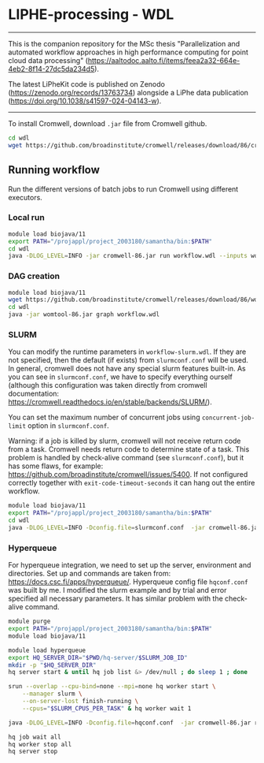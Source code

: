 # LIPHE-processing - WDL

---

This is the companion repository for the MSc thesis "Parallelization and automated workflow approaches in high performance computing for point cloud data processing" (https://aaltodoc.aalto.fi/items/feea2a32-664e-4eb2-8f14-27dc5da234d5).

The latest LiPheKit code is published on Zenodo (https://zenodo.org/records/13763734) alongside a LiPhe data publication (https://doi.org/10.1038/s41597-024-04143-w).

---

To install Cromwell, download `.jar` file from Cromwell github.
```bash
cd wdl
wget https://github.com/broadinstitute/cromwell/releases/download/86/cromwell-86.jar
```

## Running workflow
Run the different versions of batch jobs to run Cromwell using different executors. 

### Local run
```bash
module load biojava/11
export PATH="/projappl/project_2003180/samantha/bin:$PATH"
cd wdl
java -DLOG_LEVEL=INFO -jar cromwell-86.jar run workflow.wdl --inputs workflow-input.json --options options.json
```

### DAG creation
```bash
module load biojava/11
wget https://github.com/broadinstitute/cromwell/releases/download/86/womtool-86.jar
cd wdl
java -jar womtool-86.jar graph workflow.wdl
```

### SLURM
You can modify the runtime parameters in `workflow-slurm.wdl`. If they are not specified, then the default (if exists) from `slurmconf.conf` will be used. In general, cromwell does not have any special slurm features built-in. As you can see in `slurmconf.conf`, we have to specify everything ourself (although this configuration was taken directly from cromwell documentation: https://cromwell.readthedocs.io/en/stable/backends/SLURM/).

You can set the maximum number of concurrent jobs using `concurrent-job-limit` option in `slurmconf.conf`.

Warning: if a job is killed by slurm, cromwell will not receive return code from a task. Cromwell needs return code to determine state of a task. This problem is handled by check-alive command (see `slurmconf.conf`), but it has some flaws, for example: https://github.com/broadinstitute/cromwell/issues/5400. If not configured correctly together with `exit-code-timeout-seconds` it can hang out the entire workflow.

```bash
module load biojava/11
export PATH="/projappl/project_2003180/samantha/bin:$PATH"
cd wdl
java -DLOG_LEVEL=INFO -Dconfig.file=slurmconf.conf  -jar cromwell-86.jar run workflow-slurm.wdl --inputs workflow-input.json --options options.json
```

### Hyperqueue
For hyperqueue integration, we need to set up the server, environment and directories. Set up and commands are taken from: https://docs.csc.fi/apps/hyperqueue/. Hyperqueue config file `hqconf.conf` was built by me. I modified the slurm example and by trial and error specified all necessary parameters. It has similar problem with the check-alive command.
```bash
module purge
export PATH="/projappl/project_2003180/samantha/bin:$PATH"
module load biojava/11

module load hyperqueue
export HQ_SERVER_DIR="$PWD/hq-server/$SLURM_JOB_ID"
mkdir -p "$HQ_SERVER_DIR"
hq server start & until hq job list &> /dev/null ; do sleep 1 ; done

srun --overlap --cpu-bind=none --mpi=none hq worker start \
    --manager slurm \
    --on-server-lost finish-running \
    --cpus="$SLURM_CPUS_PER_TASK" & hq worker wait 1

java -DLOG_LEVEL=INFO -Dconfig.file=hqconf.conf  -jar cromwell-86.jar run workflow-slurm.wdl --inputs workflow-input.json --options options.json

hq job wait all
hq worker stop all
hq server stop
```
